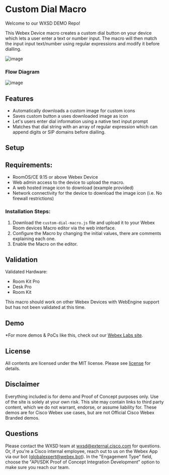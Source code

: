 # Custom Dial Macro

Welcome to our WXSD DEMO Repo!

This Webex Device macro creates a custom dial button on your device which lets a user enter a text or number input. The macro will then match the input input text/number using regular expressions and modify it before dialling.

![image](https://user-images.githubusercontent.com/21026209/235207422-f28d2b3c-f858-42dd-b14f-c25fa4237962.png)

### Flow Diagram

![image](https://user-images.githubusercontent.com/21026209/235206216-20d3dce8-c985-44df-a3bb-1a37db528f02.png)


## Features

- Automatically downloads a custom image for custom icons
- Saves custom button a uses downloaded image as icon
- Let's users enter dial information using a native text input prompt
- Matches that dial string with an array of regular expression which can append digits or SIP domains before dialling.


## Setup

## Requirements:

- RoomOS/CE 9.15 or above Webex Device
- Web admin access to the device to upload the macro.
- A web hosted image icon to download (example provided)
- Network connectivity for the device to download the image icon (i.e. No firewall restrictions)

### Installation Steps:

1. Download the ``custom-dial-macro.js`` file and upload it to your Webex Room devices Macro editor via the web interface.
2. Configure the Macro by changing the initial values, there are comments explaining each one.
3. Enable the Macro on the editor.


## Validation

Validated Hardware:

* Room Kit Pro
* Desk Pro
* Room Kit

This macro should work on other Webex Devices with WebEngine support but has not been validated at this time.

## Demo

*For more demos & PoCs like this, check out our [Webex Labs site](https://collabtoolbox.cisco.com/webex-labs).

## License

All contents are licensed under the MIT license. Please see [license](LICENSE) for details.


## Disclaimer

Everything included is for demo and Proof of Concept purposes only. Use of the site is solely at your own risk. This site may contain links to third party content, which we do not warrant, endorse, or assume liability for. These demos are for Cisco Webex use cases, but are not Official Cisco Webex Branded demos.


## Questions

Please contact the WXSD team at [wxsd@external.cisco.com](mailto:wxsd@external.cisco.com?subject=custom-dial-macro) for questions. Or, if you're a Cisco internal employee, reach out to us on the Webex App via our bot (globalexpert@webex.bot). In the "Engagement Type" field, choose the "API/SDK Proof of Concept Integration Development" option to make sure you reach our team. 
